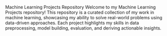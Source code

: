 Machine Learning Projects Repository
Welcome to my Machine Learning Projects repository! This repository is a curated collection of my work in machine learning, showcasing my ability to solve real-world problems using data-driven approaches. Each project highlights my skills in data preprocessing, model building, evaluation, and deriving actionable insights.

